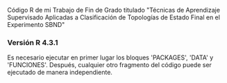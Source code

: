 Código R de mi Trabajo de Fin de Grado titulado "Técnicas de Aprendizaje Supervisado Aplicadas a Clasificación de Topologías de Estado Final en el Experimento SBND"

### Versión R 4.3.1

Es necesario ejecutar en primer lugar los bloques 'PACKAGES', 'DATA' y 'FUNCIONES'. Después, cualquier otro fragmento del código puede ser ejecutado de manera independiente.

